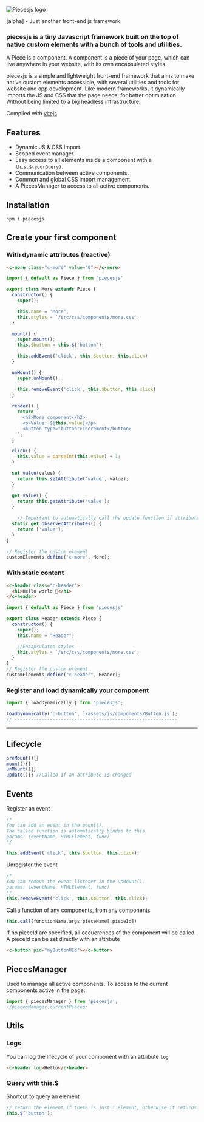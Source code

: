 ![Piecesjs logo](https://github.com/quentinhocde/piecesjs/blob/main/assets/logo.png?raw=true)

[alpha] - Just another front-end js framework.

### piecesjs is a tiny Javascript framework built on the top of native custom elements with a bunch of tools and utilities.

A Piece is a component. A component is a piece of your page, which can live anywhere in your website, with its own encapsulated styles.

piecesjs is a simple and lightweight front-end framework that aims to make native custom elements accessible, with several utilities and tools for website and app development.
Like modern frameworks, it dynamically imports the JS and CSS that the page needs, for better optimization. Without being limited to a big headless infrastructure.

Compiled with [vitejs](https://vitejs.dev/).

## Features

- Dynamic JS & CSS import.
- Scoped event manager.
- Easy access to all elements inside a component with a `this.$(yourQuery)`.
- Communication between active components.
- Common and global CSS import management.
- A PiecesManager to access to all active components.

## Installation
```
npm i piecesjs
```

## Create your first component

### With dynamic attributes (reactive)

```html
<c-more class="c-more" value="0"></c-more>
```

```js
import { default as Piece } from 'piecesjs'

export class More extends Piece {
  constructor() {
    super();

    this.name = 'More';
    this.styles = `/src/css/components/more.css`;
  }

  mount() {
    super.mount();
    this.$button = this.$('button');

    this.addEvent('click', this.$button, this.click)
  }

  unMount() {
    super.unMount();

    this.removeEvent('click', this.$button, this.click)
  }
  
  render() {
    return `
      <h2>More component</h2>
      <p>Value: ${this.value}</p>
      <button type="button">Increment</button>
    `;
  }

  click() {
    this.value = parseInt(this.value) + 1;
  }

  set value(value) {
    return this.setAttribute('value', value);
  }

  get value() {
    return this.getAttribute('value');
  }
  
	// Important to automatically call the update function if attribute is changing
  static get observedAttributes() { 
    return ['value'];
  }
}

// Register the custom element
customElements.define('c-more', More);
```

### With static content

```html
<c-header class="c-header">
  <h1>Hello world 🫶</h1>
</c-header>
```

```js
import { default as Piece } from 'piecesjs'

export class Header extends Piece {
  constructor() {
    super();
    this.name = "Header";

    //Encapsulated styles
    this.styles = `/src/css/components/more.css`;
  }
}
// Register the custom element
customElements.define("c-header", Header);
```

### Register and load dynamically your component
```js
import { loadDynamically } from 'piecesjs';

loadDynamically('c-button', `/assets/js/components/Button.js`);
// ------------------------------------------------------------
```

---

## Lifecycle

```js
preMount(){}
mount(){}
unMount(){}
update(){} //Called if an attribute is changed
```

## Events

Register an event

```js
/* 
You can add an event in the mount(). 
The called function is automatically binded to this
params: (eventName, HTMLElement, func)
*/

this.addEvent('click', this.$button, this.click);
```

Unregister the event

```js
/* 
You can remove the event listener in the unMount(). 
params: (eventName, HTMLElement, func)
*/
this.removeEvent('click', this.$button, this.click);
```

Call a function of any components, from any components
```js
this.call(functionName,args,pieceName[,pieceId])
```
If no pieceId are specified, all occuerences of the component will be called.
A pieceId can be set directly with an attribute
```html
<c-button pid="myButtonUId"></c-button>
```

## PiecesManager
Used to manage all active components.
To access to the current components active in the page:

```js
import { piecesManager } from 'piecesjs';
//piecesManager.currentPieces;
```

## Utils

### Logs

You can log the lifecycle of your component with an attribute `log`

```html
<c-header log>Hello</c-header>
```

### Query with this.$

Shortcut to query an element

```js
// return the element if there is just 1 element, otherwise it returns an array of elements
this.$('button');
```